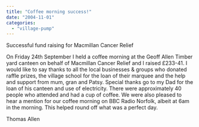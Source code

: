 ```yaml
---
title: "Coffee morning success!"
date: "2004-11-01"
categories: 
  - "village-pump"
---
```


Successful fund raising for Macmillan Cancer Relief

On Friday 24th September I held a coffee morning at the Geoff Allen Timber yard canteen on behalf of Macmillan Cancer Relief and I raised £233-41. I would like to say thanks to all the local businesses & groups who donated raffle prizes, the village school for the loan of their marquee and the help and support from mum, gran and Patsy. Special thanks go to my Dad for the loan of his canteen and use of electricity. There were approximately 40 people who attended and had a cup of coffee. We were also pleased to hear a mention for our coffee morning on BBC Radio Norfolk, albeit at 6am in the morning. This helped round off what was a perfect day.

Thomas Allen
